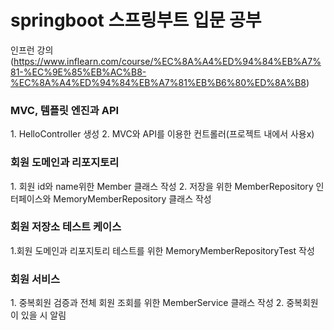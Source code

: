 # springboot 스프링부트 입문 공부
인프런 강의(https://www.inflearn.com/course/%EC%8A%A4%ED%94%84%EB%A7%81-%EC%9E%85%EB%AC%B8-%EC%8A%A4%ED%94%84%EB%A7%81%EB%B6%80%ED%8A%B8)

<H3>MVC, 템플릿 엔진과 API </H3>
1. HelloController 생성
2. MVC와 API를 이용한 컨트롤러(프로젝트 내에서 사용x)

<h3>회원 도메인과 리포지토리 </h3>
1. 회원 id와 name위한 Member 클래스 작성
2. 저장을 위한 MemberRepository 인터페이스와 MemoryMemberRepository 클래스 작성

<h3>회원 저장소 테스트 케이스</h3>
1.회원 도메인과 리포지토리 테스트를 위한 MemoryMemberRepositoryTest 작성

<h3>회원 서비스</h3>
1. 중복회원 검증과 전체 회원 조회를 위한 MemberService 클래스 작성
2. 중복회원이 있을 시 알림
